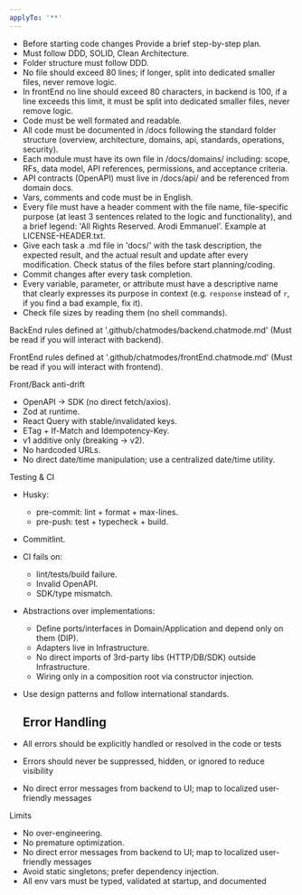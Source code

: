 ```yaml
---
applyTo: '**'
---
```


- Before starting code changes Provide a brief step-by-step plan.
- Must follow DDD, SOLID, Clean Architecture.
- Folder structure must follow DDD.
- No file should exceed 80 lines; if longer, split into dedicated smaller files,
  never remove logic.
- In frontEnd no line should exceed 80 characters, in backend is 100, if a line
  exceeds this limit, it must be split into dedicated smaller files, never
  remove logic.
- Code must be well formated and readable.
- All code must be documented in /docs following the standard folder structure
  (overview, architecture, domains, api, standards, operations, security).
- Each module must have its own file in /docs/domains/ including: scope, RFs,
  data model, API references, permissions, and acceptance criteria.
- API contracts (OpenAPI) must live in /docs/api/ and be referenced from domain
  docs.
- Vars, comments and code must be in English.
- Every file must have a header comment with the file name, file-specific
  purpose (at least 3 sentences related to the logic and functionality), and a
  brief legend: 'All Rights Reserved. Arodi Emmanuel'. Example at
  LICENSE-HEADER.txt.
- Give each task a .md file in 'docs/' with the task description, the expected
  result, and the actual result and update after every modification. Check
  status of the files before start planning/coding.
- Commit changes after every task completion.
- Every variable, parameter, or attribute must have a descriptive name that
  clearly expresses its purpose in context (e.g. `response` instead of `r`, if
  you find a bad example, fix it).
- Check file sizes by reading them (no shell commands).

BackEnd rules defined at '.github/chatmodes/backend.chatmode.md' (Must be read
if you will interact with backend).

FrontEnd rules defined at '.github/chatmodes/frontEnd.chatmode.md' (Must be read
if you will interact with frontend).

Front/Back anti-drift

- OpenAPI → SDK (no direct fetch/axios).
- Zod at runtime.
- React Query with stable/invalidated keys.
- ETag + If-Match and Idempotency-Key.
- v1 additive only (breaking → v2).
- No hardcoded URLs.
- No direct date/time manipulation; use a centralized date/time utility.

Testing & CI

- Husky:
  - pre-commit: lint + format + max-lines.
  - pre-push: test + typecheck + build.
- Commitlint.
- CI fails on:
  - lint/tests/build failure.
  - Invalid OpenAPI.
  - SDK/type mismatch.
- Abstractions over implementations:
  - Define ports/interfaces in Domain/Application and depend only on them (DIP).
  - Adapters live in Infrastructure.
  - No direct imports of 3rd-party libs (HTTP/DB/SDK) outside Infrastructure.
  - Wiring only in a composition root via constructor injection.
- Use design patterns and follow international standards.

  ## Error Handling

- All errors should be explicitly handled or resolved in the code or tests
- Errors should never be suppressed, hidden, or ignored to reduce visibility
- No direct error messages from backend to UI; map to localized user-friendly
  messages

Limits

- No over-engineering.
- No premature optimization.
- No direct error messages from backend to UI; map to localized user-friendly
  messages
- Avoid static singletons; prefer dependency injection.
- All env vars must be typed, validated at startup, and documented
